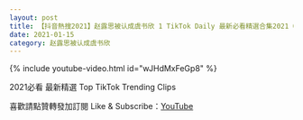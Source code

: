 ```yaml
---
layout: post
title: 【抖音熱搜2021】赵露思被认成虞书欣 1 TikTok Daily 最新必看精選合集2021 01 15
date: 2021-01-15
category: 赵露思被认成虞书欣
---
```


{% include youtube-video.html id="wJHdMxFeGp8" %}

2021必看 最新精選 Top TikTok Trending Clips

喜歡請點贊轉發加訂閱 Like & Subscribe：[YouTube](https://www.youtube.com/channel/UCAoR7VcanIPd04uEq_GIylA/videos)

